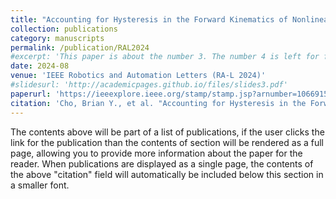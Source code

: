 ```yaml
---
title: "Accounting for Hysteresis in the Forward Kinematics of Nonlinearly-Routed Tendon-Driven Continuum Robots via a Learned Deep Decoder Network"
collection: publications
category: manuscripts
permalink: /publication/RAL2024
#excerpt: 'This paper is about the number 3. The number 4 is left for future work.'
date: 2024-08
venue: 'IEEE Robotics and Automation Letters (RA-L 2024)'
#slidesurl: 'http://academicpages.github.io/files/slides3.pdf'
paperurl: 'https://ieeexplore.ieee.org/stamp/stamp.jsp?arnumber=10669154'
citation: 'Cho, Brian Y., et al. "Accounting for Hysteresis in the Forward Kinematics of Nonlinearly-Routed Tendon-Driven Continuum Robots via a Learned Deep Decoder Network." IEEE Robotics and Automation Letters (2024).'
---
```


The contents above will be part of a list of publications, if the user clicks the link for the publication than the contents of section will be rendered as a full page, allowing you to provide more information about the paper for the reader. When publications are displayed as a single page, the contents of the above "citation" field will automatically be included below this section in a smaller font.
